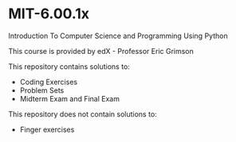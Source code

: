# MIT-6.00.1x
Introduction To Computer Science and Programming Using Python

This course is provided by edX - Professor Eric Grimson

This repository contains solutions to:

* Coding Exercises
* Problem Sets
* Midterm Exam and Final Exam

This repository does not contain solutions to:

* Finger exercises
